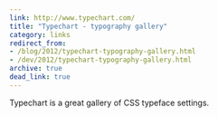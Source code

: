 ```yaml
---
link: http://www.typechart.com/
title: "Typechart - typography gallery"
category: links
redirect_from:
- /blog/2012/typechart-typography-gallery.html
- /dev/2012/typechart-typography-gallery.html
archive: true
dead_link: true
---
```


Typechart is a great gallery of CSS typeface settings.
